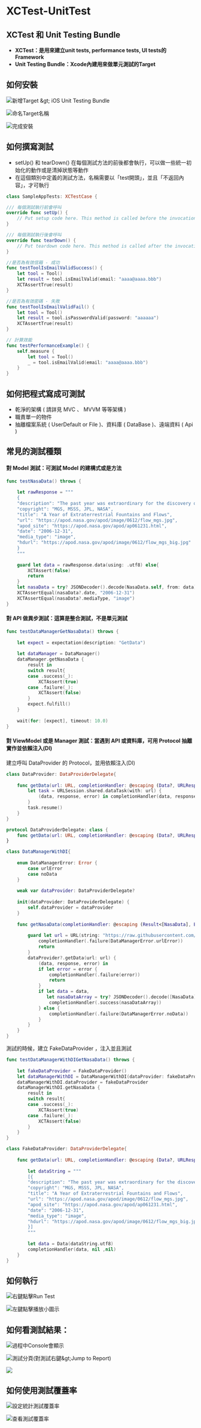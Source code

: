 # XCTest-UnitTest

## **XCTest 和 Unit Testing Bundle**

* **XCTest：是用來建立unit tests, performance tests, UI tests的Framework**
* **Unit Testing Bundle：Xcode內建用來做單元測試的Target**

## **如何安裝**

![&#x65B0;&#x589E;Target &amp;gt; iOS Unit Testing Bundle](../.gitbook/assets/image-1565242075194.26.37.png)

![&#x547D;&#x540D;Target&#x540D;&#x7A31;](../.gitbook/assets/image-1565242110322.27.12.png)

![&#x5B8C;&#x6210;&#x5B89;&#x88DD;](../.gitbook/assets/image-1565242215497.29.49.png)

## **如何撰寫測試**

* setUp\(\) 和 tearDown\(\) 在每個測試方法的前後都會執行，可以做一些統一初始化的動作或是清掉狀態等動作
* 在這個類別中定義的測試方法，名稱需要以「test開頭」，並且「不返回內容」，才可執行

```swift
class SampleAppTests: XCTestCase {

/// 每個測試執行前會呼叫
override func setUp() {
    // Put setup code here. This method is called before the invocation of each test method in the class.
}

/// 每個測試執行後會呼叫
override func tearDown() {
    // Put teardown code here. This method is called after the invocation of each test method in the class.
}

//是否為有效信箱 - 成功
func testToolIsEmailValidSuccess() {
    let tool = Tool()
    let result = tool.isEmailValid(email: "aaaa@aaaa.bbb")
    XCTAssertTrue(result)
}

//是否為有效密碼 - 失敗
func testToolIsEmailValidFail() {
	let tool = Tool()
    let result = tool.isPasswordValid(password: "aaaaaa")
    XCTAssertTrue(result)
}

// 計算效能
func testPerformanceExample() {
    self.measure {
        let tool = Tool()
        _ = tool.isEmailValid(email: "aaaa@aaaa.bbb")
    }
}
```

## 如何把程式寫成可測試

* 乾淨的架構 \( 請詳見 MVC 、 MVVM 等等架構 \)
* 職責單一的物件
* 抽離檔案系統 \( UserDefault or File \)、資料庫 \( DataBase \)、遠端資料 \( Api \)

## 常見的測試種類

#### 對 Model 測試：可測試 Model 的建構式或是方法

```swift
func testNasaData() throws {
    
    let rawResponse = """
    {
    "description": "The past year was extraordinary for the discovery of extraterrestrial fountains and flows -- some offering new potential in the search for liquid water and the origin of life beyond planet Earth.. Increased evidence was uncovered that fountains spurt not only from Saturn's moon Enceladus, but from the dunes of Mars as well. Lakes were found on Saturn's moon Titan, and the residual of a flowing liquid was discovered on the walls of Martian craters. The diverse Solar System fluidity may involve forms of slushy water-ice, methane, or sublimating carbon dioxide. Pictured above, the light-colored path below the image center is hypothesized to have been created sometime in just the past few years by liquid water flowing across the surface of Mars.",
    "copyright": "MGS, MSSS, JPL, NASA",
    "title": "A Year of Extraterrestrial Fountains and Flows",
    "url": "https://apod.nasa.gov/apod/image/0612/flow_mgs.jpg",
    "apod_site": "https://apod.nasa.gov/apod/ap061231.html",
    "date": "2006-12-31",
    "media_type": "image",
    "hdurl": "https://apod.nasa.gov/apod/image/0612/flow_mgs_big.jpg"
    }
    """
    
    guard let data = rawResponse.data(using: .utf8) else{
        XCTAssert(false)
        return
    }
    let nasaData = try? JSONDecoder().decode(NasaData.self, from: data)
    XCTAssertEqual(nasaData?.date, "2006-12-31")
    XCTAssertEqual(nasaData?.mediaType, "image")
}
```

#### 對 API 做異步測試：這算是整合測試，不是單元測試

```swift
func testDataManagerGetNasaData() throws {
    
    let expect = expectation(description: "GetData")
    
    let dataManager = DataManager()
    dataManager.getNasaData {
        result in
        switch result{
        case .success(_):
            XCTAssert(true)
        case .failure(_):
            XCTAssert(false)
        }
        expect.fulfill()
    }
    
    wait(for: [expect], timeout: 10.0)
}
```

#### 對 ViewModel 或是 Manager 測試：當遇到 API 或資料庫，可用 Protocol 抽離實作並依賴注入\(DI\)

建立呼叫 DataProvider 的 Protocol，並用依賴注入\(DI\)

```swift
class DataProvider: DataProviderDelegate{
    
    func getData(url: URL, completionHandler: @escaping (Data?, URLResponse?, Error?) -> Void){
        let task = URLSession.shared.dataTask(with: url) {
            (data, response, error) in completionHandler(data, response, error)
        }
        task.resume()
    }
}

protocol DataProviderDelegate: class {
    func getData(url: URL, completionHandler: @escaping (Data?, URLResponse?, Error?) -> Void)
}

class DataManagerWithDI{
    
    enum DataManagerError: Error {
        case urlError
        case noData
    }
    
    weak var dataProvider: DataProviderDelegate?
    
    init(dataProvider: DataProviderDelegate) {
        self.dataProvider = dataProvider
    }
    
    func getNasaData(completionHandler: @escaping (Result<[NasaData], Error>) -> Void) {
        
        guard let url = URL(string: "https://raw.githubusercontent.com/cmmobile/NasaDataSet/main/apod.json") else {
            completionHandler(.failure(DataManagerError.urlError))
            return
        }
        dataProvider?.getData(url: url) {
            (data, response, error) in
            if let error = error {
                completionHandler(.failure(error))
                return
            }
            if let data = data,
               let nasaDataArray = try? JSONDecoder().decode([NasaData].self, from: data) {
                completionHandler(.success(nasaDataArray))
            } else {
                completionHandler(.failure(DataManagerError.noData))
            }
        }
    }
}
```

測試的時候，建立 FakeDataProvider ，注入並且測試

```swift
func testDataManagerWithDIGetNasaData() throws {
    
    let fakeDataProvider = FakeDataProvider()
    let dataManagerWithDI = DataManagerWithDI(dataProvider: fakeDataProvider)
    dataManagerWithDI.dataProvider = fakeDataProvider
    dataManagerWithDI.getNasaData {
        result in
        switch result{
        case .success(_):
            XCTAssert(true)
        case .failure(_):
            XCTAssert(false)
        }
    }
}

class FakeDataProvider: DataProviderDelegate{
    
    func getData(url: URL, completionHandler: @escaping (Data?, URLResponse?, Error?) -> Void){
        
        let dataString = """
        [{
        "description": "The past year was extraordinary for the discovery of extraterrestrial fountains and flows -- some offering new potential in the search for liquid water and the origin of life beyond planet Earth.. Increased evidence was uncovered that fountains spurt not only from Saturn's moon Enceladus, but from the dunes of Mars as well. Lakes were found on Saturn's moon Titan, and the residual of a flowing liquid was discovered on the walls of Martian craters. The diverse Solar System fluidity may involve forms of slushy water-ice, methane, or sublimating carbon dioxide. Pictured above, the light-colored path below the image center is hypothesized to have been created sometime in just the past few years by liquid water flowing across the surface of Mars.",
        "copyright": "MGS, MSSS, JPL, NASA",
        "title": "A Year of Extraterrestrial Fountains and Flows",
        "url": "https://apod.nasa.gov/apod/image/0612/flow_mgs.jpg",
        "apod_site": "https://apod.nasa.gov/apod/ap061231.html",
        "date": "2006-12-31",
        "media_type": "image",
        "hdurl": "https://apod.nasa.gov/apod/image/0612/flow_mgs_big.jpg"
        }]
        """
            
        let data = Data(dataString.utf8)
        completionHandler(data, nil ,nil)
    }
}
```

## **如何執行**

![&#x53F3;&#x9375;&#x9EDE;&#x64CA;Run Test](../.gitbook/assets/image-1565243084406.42.17.png)

![&#x5DE6;&#x9375;&#x9EDE;&#x64CA;&#x64AD;&#x653E;&#x5C0F;&#x5716;&#x793A;](../.gitbook/assets/image-1565243102802.43.59.png)

## **如何看測試結果：**

![&#x904E;&#x7A0B;&#x4E2D;Console&#x6703;&#x986F;&#x793A;](../.gitbook/assets/image-1565243479162.50.53.png)

![&#x6E2C;&#x8A66;&#x5206;&#x9801;\(&#x5C0D;&#x6E2C;&#x8A66;&#x53F3;&#x9375;&amp;gt;Jump to Report\)](../.gitbook/assets/image-1565243522420.49.53.png)

![](../.gitbook/assets/image-1565243565622.49.44.png)

## **如何使用測試覆蓋率**

![&#x8A2D;&#x5B9A;&#x7D71;&#x8A08;&#x6E2C;&#x8A66;&#x8986;&#x84CB;&#x7387;](../.gitbook/assets/image-1565243957171.58.17.png)

![&#x67E5;&#x770B;&#x6E2C;&#x8A66;&#x8986;&#x84CB;&#x7387;](../.gitbook/assets/image-1565243676834.54.19.png)

